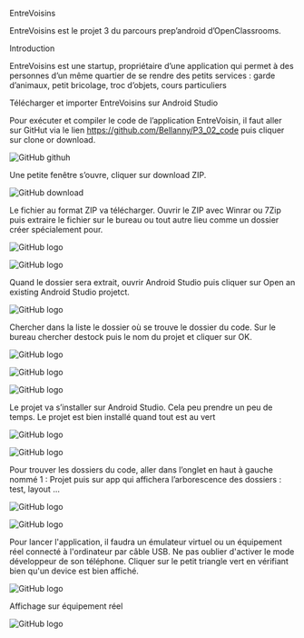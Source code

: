EntreVoisins

EntreVoisins est le projet 3 du parcours prep’android d’OpenClassrooms.

Introduction

EntreVoisins est une startup, propriétaire d’une application qui permet à des personnes d’un même quartier de se rendre des petits services : garde d’animaux, petit bricolage, troc d’objets, cours particuliers

Télécharger et importer EntreVoisins sur Android Studio

Pour exécuter et compiler le code de l’application EntreVoisin, il faut aller sur GitHut via le lien https://github.com/Bellanny/P3_02_code puis cliquer sur clone or download.

 ![GitHub githuh](/1.jpg)

Une petite fenêtre s’ouvre, cliquer sur download ZIP.

 ![GitHub download](/2.jpg)

Le fichier au format ZIP va télécharger. Ouvrir le ZIP avec Winrar ou 7Zip puis extraire le fichier sur le bureau ou tout autre lieu comme un dossier créer spécialement pour.

 ![GitHub logo](/3.jpg)
 
 ![GitHub logo](/4.jpg)

 
Quand le dossier sera extrait, ouvrir Android Studio puis cliquer sur Open an existing Android Studio projetct.

![GitHub logo](/5.jpg)
 
Chercher dans la liste le dossier où se trouve le dossier du code. Sur le bureau chercher destock puis le nom du projet et cliquer sur OK.

![GitHub logo](/6.jpg)

![GitHub logo](/7.jpg)

![GitHub logo](/8.jpg)


Le projet va s’installer sur Android Studio. Cela peu prendre un peu de temps. Le projet est bien installé quand tout est au vert
 
![GitHub logo](/9.jpg)

![GitHub logo](/10.jpg)
 

Pour trouver les dossiers du code, aller dans l’onglet en haut à gauche nommé 1 : Projet puis sur app qui affichera l’arborescence des dossiers : test, layout …
 
 ![GitHub logo](/11.jpg)
 
 ![GitHub logo](/12.jpg)

 Pour lancer l'application, il faudra un émulateur virtuel ou un équipement réel connecté à l'ordinateur par câble USB. Ne pas oublier d'activer le mode développeur de son téléphone. Cliquer sur le petit triangle vert en vérifiant bien qu'un device est bien affiché.
 
 ![GitHub logo](/13.jpg)
 
 Affichage sur équipement réel
 
 ![GitHub logo](/14.jpg)

